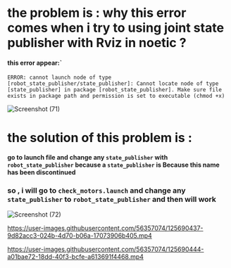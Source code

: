 # the problem is : why this error comes when i try to using joint state publisher with Rviz in noetic ?
#### this error appear:`
<p><code>ERROR: cannot launch node of type [robot_state_publisher/state_publisher]: Cannot locate node of type [state_publisher] in package [robot_state_publisher]. Make sure file exists in package path and permission is set to executable (chmod +x)</code></p>

![Screenshot (71)](https://user-images.githubusercontent.com/56357074/125690408-9c2c943d-7f91-438a-91dd-229e339f2e19.png)


# the solution of this problem is : 

#### go to launch file and change any ```state_publisher``` with ```robot_state_publisher``` because a ```state_publisher``` is Because this name has been discontinued
### so , i will go to ```check_motors.launch``` and change any ```state_publisher``` to ```robot_state_publisher``` and then will work 



![Screenshot (72)](https://user-images.githubusercontent.com/56357074/125690374-70fc1683-d8ee-4735-871b-6d1783810aaa.png)

https://user-images.githubusercontent.com/56357074/125690437-9d82acc3-024b-4d70-b06a-17073906b405.mp4


https://user-images.githubusercontent.com/56357074/125690444-a01bae72-18dd-40f3-bcfe-a613691f4468.mp4


